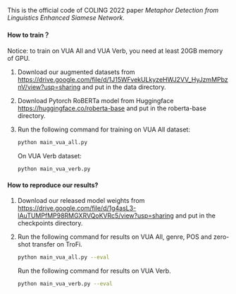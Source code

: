 This is the official code of COLING 2022 paper *Metaphor Detection from Linguistics Enhanced Siamese Network*.

#### How to train？
Notice: to train on VUA All and VUA Verb, you need at least 20GB memory of GPU.

1. Download our augmented datasets from https://drive.google.com/file/d/1J15WFvekULkyzeHWJ2VV_HyJzmMPbznV/view?usp=sharing and put in the data directory.

2. Download Pytorch RoBERTa model from Huggingface https://huggingface.co/roberta-base and put in the roberta-base directory.

3. Run the following command for training on VUA All dataset:

   ```bash
   python main_vua_all.py
   ```

   On VUA Verb dataset:

   ```bash
   python main_vua_verb.py
   ```

#### How to reproduce our results?

1. Download our released model weights from https://drive.google.com/file/d/1g4asL3-lAuTUMPfMP98RMGXRVQoKVRc5/view?usp=sharing and put in the checkpoints directory.

2. Run the following command for results on VUA All, genre, POS and zero-shot transfer on TroFi.

   ```bash
   python main_vua_all.py --eval
   ```

   Run the following command for results on VUA Verb.

   ```bash
   python main_vua_verb.py --eval
   ```

   

